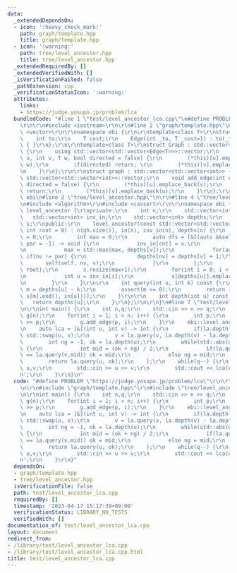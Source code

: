```yaml
---
data:
  _extendedDependsOn:
  - icon: ':heavy_check_mark:'
    path: graph/template.hpp
    title: graph/template.hpp
  - icon: ':warning:'
    path: tree/level_ancestor.hpp
    title: tree/level_ancestor.hpp
  _extendedRequiredBy: []
  _extendedVerifiedWith: []
  _isVerificationFailed: false
  _pathExtension: cpp
  _verificationStatusIcon: ':warning:'
  attributes:
    links:
    - https://judge.yosupo.jp/problem/lca
  bundledCode: "#line 1 \"test/level_ancestor_lca.cpp\"\n#define PROBLEM \"https://judge.yosupo.jp/problem/lca\"\
    \r\n\r\n#include <iostream>\r\n\r\n#line 2 \"graph/template.hpp\"\n\r\n#include\
    \ <vector>\r\n\r\nnamespace ebi {\r\n\r\ntemplate<class T>\r\nstruct Edge {\r\n\
    \    int to;\r\n    T cost;\r\n    Edge(int _to, T _cost=1) : to(_to), cost(_cost)\
    \ { }\r\n};\r\n\r\ntemplate<class T>\r\nstruct Graph : std::vector<std::vector<Edge<T>>>\
    \ {\r\n    using std::vector<std::vector<Edge<T>>>::vector;\r\n    void add_edge(int\
    \ u, int v, T w, bool directed = false) {\r\n        (*this)[u].emplace_back(v,\
    \ w);\r\n        if(directed) return; \r\n        (*this)[v].emplace_back(u, w);\r\
    \n    }\r\n};\r\n\r\nstruct graph : std::vector<std::vector<int>> {\r\n    using\
    \ std::vector<std::vector<int>>::vector;\r\n    void add_edge(int u, int v, bool\
    \ directed = false) {\r\n        (*this)[u].emplace_back(v);\r\n        if(directed)\
    \ return;\r\n        (*this)[v].emplace_back(u);\r\n    }\r\n};\r\n\r\n} // namespace\
    \ ebi\n#line 2 \"tree/level_ancestor.hpp\"\n\r\n#line 4 \"tree/level_ancestor.hpp\"\
    \n#include <algorithm>\r\n#include <cassert>\r\n\r\nnamespace ebi {\r\n\r\nstruct\
    \ level_ancestor {\r\nprivate:\r\n    int n;\r\n    std::vector<int> in;\r\n \
    \   std::vector<int> inv_in;\r\n    std::vector<int> depths;\r\n    std::vector<std::vector<int>>\
    \ s;\r\npublic:\r\n    level_ancestor(const std::vector<std::vector<int>> &gh,\
    \ int root = 0) : n(gh.size()), in(n), inv_in(n), depths(n) {\r\n        int cnt\
    \ = 0;\r\n        int max = 0;\r\n        auto dfs = [&](auto &&self, int v, int\
    \ par = -1) -> void {\r\n            inv_in[cnt] = v;\r\n            in[v] = cnt++;\r\
    \n            max = std::max(max, depths[v]);\r\n            for(auto nv: gh[v])\
    \ if(nv != par) {\r\n                depths[nv] = depths[v] + 1;\r\n         \
    \       self(self, nv, v);\r\n            }\r\n        };\r\n        dfs(dfs,\
    \ root);\r\n        s.resize(max+1);\r\n        for(int i = 0; i < n; i++) {\r\
    \n            int u = inv_in[i];\r\n            s[depths[u]].emplace_back(i);\r\
    \n        }\r\n    }\r\n\r\n    int query(int u, int k) const {\r\n        int\
    \ m = depths[u] - k;\r\n        assert(m >= 0);\r\n        return inv_in[*std::prev(std::upper_bound(s[m].begin(),\
    \ s[m].end(), in[u]))];\r\n    }\r\n\r\n    int depth(int u) const {\r\n     \
    \   return depths[u];\r\n    }\r\n};\r\n\r\n}\n#line 7 \"test/level_ancestor_lca.cpp\"\
    \n\r\nint main() {\r\n    int n,q;\r\n    std::cin >> n >> q;\r\n    ebi::graph\
    \ g(n);\r\n    for(int i = 1; i < n; i++) {\r\n        int p;\r\n        std::cin\
    \ >> p;\r\n        g.add_edge(p, i);\r\n    }\r\n    ebi::level_ancestor la(g);\r\
    \n    auto lca = [&](int u, int v) -> int {\r\n        if(la.depth(u) > la.depth(v))\
    \ std::swap(u, v);\r\n        v = la.query(v, la.depth(v) - la.depth(u));\r\n\
    \        int ng = -1, ok = la.depth(u);\r\n        while(std::abs(ok - ng) > 1)\
    \ {\r\n            int mid = (ok + ng) / 2;\r\n            if(la.query(u,mid)\
    \ == la.query(v,mid)) ok = mid;\r\n            else ng = mid;\r\n        }\r\n\
    \        return la.query(u, ok);\r\n    };\r\n    while(q--) {\r\n        int\
    \ u,v;\r\n        std::cin >> u >> v;\r\n        std::cout << lca(u, v) << '\\\
    n';\r\n    }\r\n}\n"
  code: "#define PROBLEM \"https://judge.yosupo.jp/problem/lca\"\r\n\r\n#include <iostream>\r\
    \n\r\n#include \"graph/template.hpp\"\r\n#include \"tree/level_ancestor.hpp\"\r\
    \n\r\nint main() {\r\n    int n,q;\r\n    std::cin >> n >> q;\r\n    ebi::graph\
    \ g(n);\r\n    for(int i = 1; i < n; i++) {\r\n        int p;\r\n        std::cin\
    \ >> p;\r\n        g.add_edge(p, i);\r\n    }\r\n    ebi::level_ancestor la(g);\r\
    \n    auto lca = [&](int u, int v) -> int {\r\n        if(la.depth(u) > la.depth(v))\
    \ std::swap(u, v);\r\n        v = la.query(v, la.depth(v) - la.depth(u));\r\n\
    \        int ng = -1, ok = la.depth(u);\r\n        while(std::abs(ok - ng) > 1)\
    \ {\r\n            int mid = (ok + ng) / 2;\r\n            if(la.query(u,mid)\
    \ == la.query(v,mid)) ok = mid;\r\n            else ng = mid;\r\n        }\r\n\
    \        return la.query(u, ok);\r\n    };\r\n    while(q--) {\r\n        int\
    \ u,v;\r\n        std::cin >> u >> v;\r\n        std::cout << lca(u, v) << '\\\
    n';\r\n    }\r\n}"
  dependsOn:
  - graph/template.hpp
  - tree/level_ancestor.hpp
  isVerificationFile: false
  path: test/level_ancestor_lca.cpp
  requiredBy: []
  timestamp: '2023-04-17 15:17:39+09:00'
  verificationStatus: LIBRARY_NO_TESTS
  verifiedWith: []
documentation_of: test/level_ancestor_lca.cpp
layout: document
redirect_from:
- /library/test/level_ancestor_lca.cpp
- /library/test/level_ancestor_lca.cpp.html
title: test/level_ancestor_lca.cpp
---
```

